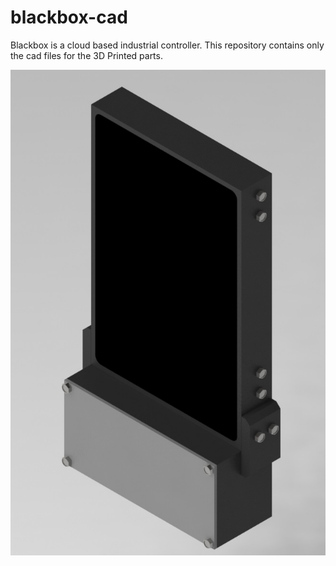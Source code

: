 # blackbox-cad
Blackbox is a cloud based industrial controller.
This repository contains only the cad files for the 3D Printed parts.

![Render](https://github.com/melucasleite/blackbox-cad/blob/master/Render.JPG)
